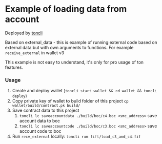 # Example of loading data from account

Deployed by [toncli](https://github.com/disintar/toncli)

Based on external_data - this is example of running external code based on external data but with own arguments to
functions. For example `receive_external` in wallet v3

This example is not easy to understand, it's only for pro usage of ton features.

### Usage

1. Create and deploy wallet (`toncli start wallet && cd wallet && toncli deploy`)
2. Copy private key of wallet to build folder of this project `cp wallet/build/contract.pk build/`
3. Save contract data to this project
   1. `toncli lc saveaccountdata ./build/boc/c4.boc <smc_address>` save account data to
     boc
   2. `toncli lc saveaccountcode ./build/boc/c3.boc <smc_address>` save account code to
  boc
4. Run `recv_external` locally: `toncli run fift/load_c3_and_c4.fif`

